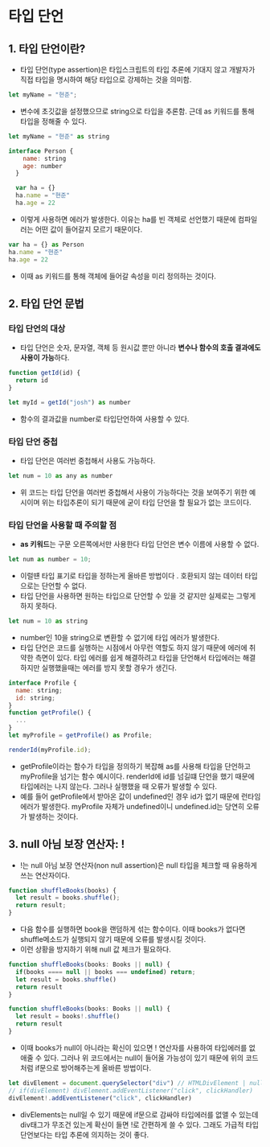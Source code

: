 # **타입 단언**

## **1. 타입 단언이란?**

- 타입 단언(type assertion)은 타입스크립트의 타입 추론에 기대지 않고 개발자가 직접 타입을 명시하여 해당 타입으로 강제하는 것을 의미함.

```jsx
let myName = "현준";
```

- 변수에 초깃값을 설정했으므로 string으로 타입을 추론함. 근데 as 키워드를 통해 타입을 정해줄 수 있다.

```jsx
let myName = "현준" as string
```

```jsx
interface Person {
    name: string
    age: number
  }

  var ha = {}
  ha.name = "현준"
  ha.age = 22
```

- 이렇게 사용하면 에러가 발생한다. 이유는 ha를 빈 객체로 선언했기 때문에 컴파일러는 어떤 값이 들어갈지 모르기 때문이다.

```jsx
var ha = {} as Person
ha.name = "현준"
ha.age = 22
```

- 이때 as 키워드를 통해 객체에 들어갈 속성을 미리 정의하는 것이다.

## **2. 타입 단언 문법**

### **타입 단언의 대상**

- 타입 단언은 숫자, 문자열, 객체 등 원시값 뿐만 아니라 **변수나 함수의 호출 결과에도 사용이 가능**하다.

```jsx
function getId(id) {
  return id
}

let myId = getId("josh") as number
```

- 함수의 결과값을 number로 타입단언하여 사용할 수 있다.

### **타입 단언 중첩**

- 타입 단언은 여러번 중첩해서 사용도 가능하다.

```jsx
let num = 10 as any as number
```

- 위 코드는 타입 단언을 여러번 중첩해서 사용이 가능하다는 것을 보여주기 위한 예시이며 위는 타입추론이 되기 때문에 굳이 타입 단언을 할 필요가 없는 코드이다.

### **타입 단언을 사용할 때 주의할 점**

- **as 키워드**는 구문 오른쪽에서만 사용한다 타입 단언은 변수 이름에 사용할 수 없다.

```jsx
let num as number = 10;
```

- 이럴떈 타입 표기로 타입을 정하는게 올바른 방법이다 . 호환되지 않는 데이터 타입으로는 단언할 수 없다.
- 타입 단언을 사용하면 원하는 타입으로 단언할 수 있을 것 같지만 실제로는 그렇게 하지 못하다.

```jsx
let num = 10 as string
```

- number인 10을 string으로 변환할 수 없기에 타입 에러가 발생한다.
- 타입 단언은 코드를 실행하는 시점에서 아무런 역할도 하지 않기 때문에 에러에 취약한 측면이 있다. 타입 에러를 쉽게 해결하려고 타입을 단언해서 타입에러는 해결하지만 실행했을때는 에러를 방지 못할 경우가 생긴다.

```jsx
interface Profile {
  name: string;
  id: string;
}
function getProfile() {
  ...
}
let myProfile = getProfile() as Profile;

renderId(myProfile.id);
```

- getProfile이라는 함수가 타입을 정의하기 복잡해 as를 사용해 타입을 단언하고 myProfile을 넘기는 함수 예시이다. renderId에 id를 넘길떄 단언을 했기 때문에 타입에러는 나지 않는다. 그러나 실행했을 때 오류가 발생할 수 있다.
- 예를 들어 getProfile에서 받아온 값이 undefined인 경우 id가 없기 때문에 런타임 에러가 발생한다. myProfile 자체가 undefined이니 undefined.id는 당연히 오류가 발생하는 것이다.

## **3. null 아님 보장 연산자: !**

- !는 null 아님 보장 연산자(non null assertion)은 null 타입을 체크할 때 유용하게 쓰는 연산자이다.

```jsx
function shuffleBooks(books) {
  let result = books.shuffle();
  return result;
}
```

- 다음 함수를 실행하면 book을 랜덤하게 섞는 함수이다. 이때 books가 없다면 shuffle메소드가 실행되지 않기 때문에 오류를 발생시킬 것이다.
- 이런 상황을 방지하기 위해 null 값 체크가 필요하다.

```jsx
function shuffleBooks(books: Books || null) {
  if(books ==== null || books === undefined) return;
  let result = books.shuffle()
  return result
}
```

```jsx
function shuffleBooks(books: Books || null) {
  let result = books!.shuffle()
  return result
}
```

- 이때 books가 null이 아니라는 확신이 있으면 ! 연산자를 사용하여 타입에러를 없애줄 수 있다. 그러나 위 코드에서는 null이 들어올 가능성이 있기 때문에 위의 코드처럼 if문으로 방어해주는게 올바른 방법이다.

```jsx
let divElement = document.querySelector("div") // HTMLDivElement | null
// if(divElement) divElement.addEventListener("click", clickHandler)
divElement!.addEventListener("click", clickHandler)
```

- divElements는 null일 수 있기 때문에 if문으로 감싸야 타입에러를 없앨 수 있는데 div태그가 무조건 있는게 확신이 들면 !로 간편하게 쓸 수 있다. 그래도 가급적 타입 단언보다는 타입 추론에 의지하는 것이 좋다.
